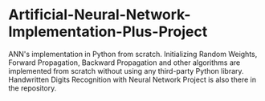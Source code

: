 # Artificial-Neural-Network-Implementation-Plus-Project
ANN's implementation in Python from scratch. Initializing Random Weights, Forward Propagation, Backward Propagation and other algorithms are implemented from scratch without using any third-party Python library. Handwritten Digits Recognition with Neural Network Project is also there in the repository.
